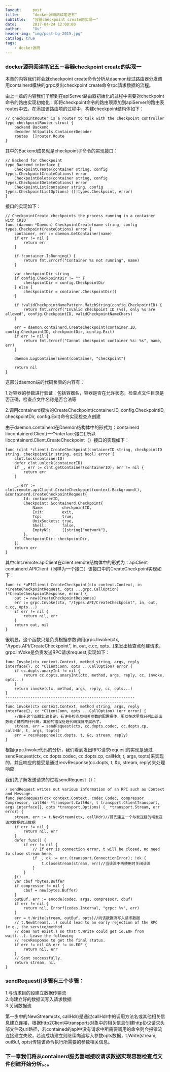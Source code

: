 ```yaml
---
layout:     post
title:      "docker源码阅读笔记五"
subtitle:   "容器checkpoint create的实现一"
date:       2017-04-24 12:00:00
author:     "Xu"
header-img: "img/post-bg-2015.jpg"
catalog: true
tags:
    - docker源码
---
```


### docker源码阅读笔记五－容器checkpoint create的实现一

本章的内容我们将会就checkpoint create命令分析从daemon经过路由器分发调用containerd模块的grpc发出checkpoint create命令rpc请求数据的流程。

由上一章的内容我们了解到在apiServer路由器初始化的过程中需要对checkpoint命令的路由实现初始化：即将checkpoint命令的路由项添加到apiServer的路由表routes中去。在添加该路由项的过程中，构建checkpoint结构体如下：

```
// checkpointRouter is a router to talk with the checkpoint controller
type checkpointRouter struct {
	backend Backend
	decoder httputils.ContainerDecoder
	routes  []router.Route
}
```

其中的Backend成员就是checkpoint子命令的实现接口：

```
// Backend for Checkpoint
type Backend interface {
	CheckpointCreate(container string, config types.CheckpointCreateOptions) error
	CheckpointDelete(container string, config types.CheckpointDeleteOptions) error
	CheckpointList(container string, config types.CheckpointListOptions) ([]types.Checkpoint, error)
}
```

接口的实现如下：

```
// CheckpointCreate checkpoints the process running in a container with CRIU
func (daemon *Daemon) CheckpointCreate(name string, config types.CheckpointCreateOptions) error {
	container, err := daemon.GetContainer(name)
	if err != nil {
		return err
	}

	if !container.IsRunning() {
		return fmt.Errorf("Container %s not running", name)
	}

	var checkpointDir string
	if config.CheckpointDir != "" {
		checkpointDir = config.CheckpointDir
	} else {
		checkpointDir = container.CheckpointDir()
	}

	if !validCheckpointNamePattern.MatchString(config.CheckpointID) {
		return fmt.Errorf("Invalid checkpoint ID (%s), only %s are allowed", config.CheckpointID, validCheckpointNameChars)
	}

	err = daemon.containerd.CreateCheckpoint(container.ID, config.CheckpointID, checkpointDir, config.Exit)
	if err != nil {
		return fmt.Errorf("Cannot checkpoint container %s: %s", name, err)
	}

	daemon.LogContainerEvent(container, "checkpoint")

	return nil
}
```

这部分daemon端的代码负责的内容有：

1.对容器的参数进行验证：包括容器名，容器是否在允许状态，检查点文件目录是否正确，检查点文件名称是否合法等

2.调用containerd模块的CreateCheckpoint(container.ID, config.CheckpointID, checkpointDir, config.Exit)命令实现检查点创建

由于daemon.containerd在Daemon结构体中的形式为：containerd libcontainerd.Client(一个interface接口),所以libcontainerd.Client.CreateCheckpoint（）接口的实现如下：

```
func (clnt *client) CreateCheckpoint(containerID string, checkpointID string, checkpointDir string, exit bool) error {
	clnt.lock(containerID)
	defer clnt.unlock(containerID)
	if _, err := clnt.getContainer(containerID); err != nil {
		return err
	}

	_, err := clnt.remote.apiClient.CreateCheckpoint(context.Background(), &containerd.CreateCheckpointRequest{
		Id: containerID,
		Checkpoint: &containerd.Checkpoint{
			Name:        checkpointID,
			Exit:        exit,
			Tcp:         true,
			UnixSockets: true,
			Shell:       false,
			EmptyNS:     []string{"network"},
		},
		CheckpointDir: checkpointDir,
	})
	return err
}
```

其中clnt.remote.apiClient在client.remote结构体中的形式为：apiClient containerd.APIClient（同样为一个接口）该接口中的CreateCheckpoint实现如下：

```
func (c *aPIClient) CreateCheckpoint(ctx context.Context, in *CreateCheckpointRequest, opts ...grpc.CallOption) (*CreateCheckpointResponse, error) {
	out := new(CreateCheckpointResponse)
	err := grpc.Invoke(ctx, "/types.API/CreateCheckpoint", in, out, c.cc, opts...)
	if err != nil {
		return nil, err
	}
	return out, nil
}
```

很明显，这个函数只是负责根据参数调用grpc.Invoke(ctx, "/types.API/CreateCheckpoint", in, out, c.cc, opts...)来发出检查点创建请求，grpc.InVoke是负责发送RPC请求request,实现如下：

```
func Invoke(ctx context.Context, method string, args, reply interface{}, cc *ClientConn, opts ...CallOption) error {
	if cc.dopts.unaryInt != nil {
		return cc.dopts.unaryInt(ctx, method, args, reply, cc, invoke, opts...)
	}
	return invoke(ctx, method, args, reply, cc, opts...)
}
---------------------------------------------------------
---------------------------------------------------------
func invoke(ctx context.Context, method string, args, reply interface{}, cc *ClientConn, opts ...CallOption) (err error) {
	//由于这个函数比较复杂，有许多检查及相关参数的配置操作，所以在这里我只列出该函数最关键的两行代码，其他的错误处理代码我就不展示了。
	stream, err = sendRequest(ctx, cc.dopts.codec, cc.dopts.cp, callHdr, t, args, topts)
    err = recvResponse(cc.dopts, t, &c, stream, reply)
}
```

根据grpc.Invoke代码的分析，我们看到发出RPC请求request的实现是通过sendRequest(ctx, cc.dopts.codec, cc.dopts.cp, callHdr, t, args, topts)来实现的，并且响应的接受是通过recvResponse(cc.dopts, t, &c, stream, reply)来处理响应

我们先了解发送请求的过程sendRequest（）：

```
/ sendRequest writes out various information of an RPC such as Context and Message.
func sendRequest(ctx context.Context, codec Codec, compressor Compressor, callHdr *transport.CallHdr, t transport.ClientTransport, args interface{}, opts *transport.Options) (_ *transport.Stream, err error) {
	stream, err := t.NewStream(ctx, callHdr)//首先建立一个与发送目的端发送请求数据的流数据
	if err != nil {
		return nil, err
	}
	defer func() {
		if err != nil {
			// If err is connection error, t will be closed, no need to close stream here.
			if _, ok := err.(transport.ConnectionError); !ok {
				t.CloseStream(stream, err)//当该流不再使用时关闭该流
			}
		}
	}()
	var cbuf *bytes.Buffer
	if compressor != nil {
		cbuf = new(bytes.Buffer)
	}
	outBuf, err := encode(codec, args, compressor, cbuf)
	if err != nil {
		return nil, Errorf(codes.Internal, "grpc: %v", err)
	}
	err = t.Write(stream, outBuf, opts)//向该数据流写入请求数据
	// t.NewStream(...) could lead to an early rejection of the RPC (e.g., the service/method
	// does not exist.) so that t.Write could get io.EOF from wait(...). Leave the following
	// recvResponse to get the final status.
	if err != nil && err != io.EOF {
		return nil, err
	}
	// Sent successfully.
	return stream, nil
}
```

### sendRequest()步骤有三个步骤：<br>
1.与请求目的段建立数据传输流<br>
2.向建立好的数据流写入请求数据<br>
3.关闭数据流<br>

第一步中的NewStream(ctx, callHdr)是通过callHdr中的调用方法名或其他相关信息建立连接，根据http2Client中transports对象中的相关信息创建http协议请求头部文件及url路径，若contained的api中没有请求中所需要调用的命令则会报错流连接建立失败，若流成功建立则继续向流写入参数opts数据，t.Write(stream, outBuf, opts)传输该命令执行所需要的参数相关信息。

### 下一章我们将从containerd服务器端接收请求数据实现容器检查点文件创建开始分析。。。
